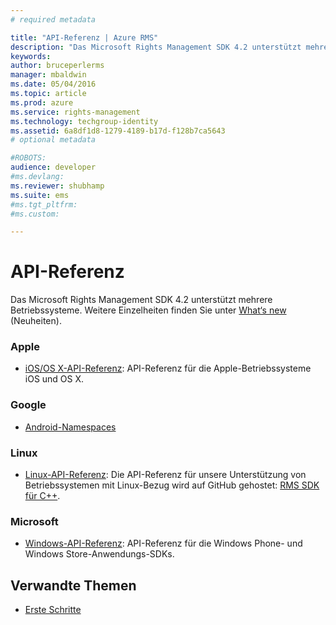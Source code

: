 ```yaml
---
# required metadata

title: "API-Referenz | Azure RMS"
description: "Das Microsoft Rights Management SDK 4.2 unterstützt mehrere Betriebssysteme: Android, iOS, OS X, Linux, Windows Phone und Windows Store."
keywords:
author: bruceperlerms
manager: mbaldwin
ms.date: 05/04/2016
ms.topic: article
ms.prod: azure
ms.service: rights-management
ms.technology: techgroup-identity
ms.assetid: 6a8df1d8-1279-4189-b17d-f128b7ca5643
# optional metadata

#ROBOTS:
audience: developer
#ms.devlang:
ms.reviewer: shubhamp
ms.suite: ems
#ms.tgt_pltfrm:
#ms.custom:

---
```


# API-Referenz

Das Microsoft Rights Management SDK 4.2 unterstützt mehrere Betriebssysteme. Weitere Einzelheiten finden Sie unter [What‘s new](release-notes.md) (Neuheiten).

### Apple
- [iOS/OS X-API-Referenz](/rights-management/sdk/4.2/api/iOS/iOS): API-Referenz für die Apple-Betriebssysteme iOS und OS X.

### Google
- [Android-Namespaces](android-namespaces.md)

### Linux
- [Linux-API-Referenz](linux-c-api-reference.md): Die API-Referenz für unsere Unterstützung von Betriebssystemen mit Linux-Bezug wird auf GitHub gehostet: [RMS SDK für C++](http://azuread.github.io/rms-sdk-for-cpp/annotated.html).

### Microsoft
- [Windows-API-Referenz](/rights-management/sdk/4.2/api/winrt/Microsoft.RightsManagement): API-Referenz für die Windows Phone- und Windows Store-Anwendungs-SDKs.

## Verwandte Themen

* [Erste Schritte](get-started.md)
 

 


<!--HONumber=May16_HO2-->


